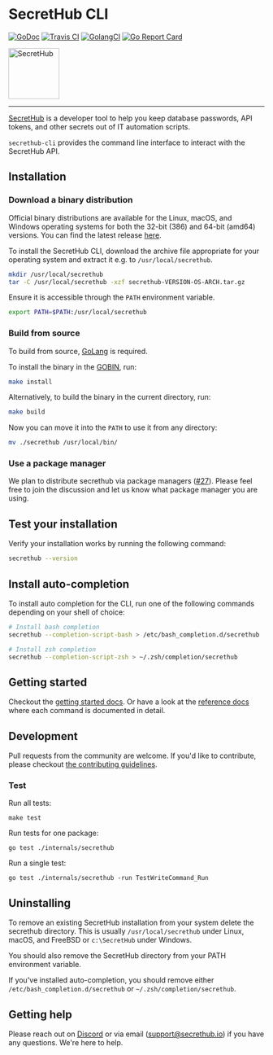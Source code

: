 # SecretHub CLI

[![GoDoc](http://img.shields.io/badge/godoc-reference-blue.svg)][godoc]
[![Travis CI](https://travis-ci.org/secrethub/secrethub-cli.svg?branch=master)][travis-ci]
[![GolangCI](https://golangci.com/badges/github.com/secrethub/secrethub-cli.svg)][golang-ci]
[![Go Report Card](https://goreportcard.com/badge/github.com/secrethub/secrethub-cli)][goreportcard]

<img src="https://secrethub.io/img/secrethub-logo-shield.svg" alt="SecretHub" width="100px"/>

---

[SecretHub][secrethub] is a developer tool to help you keep database passwords, API tokens, and other secrets out of IT automation scripts.

`secrethub-cli` provides the command line interface to interact with the SecretHub API.

## Installation

### Download a binary distribution

Official binary distributions are available for the Linux, macOS, and Windows operating systems for both the 32-bit (386) and 64-bit (amd64) versions.
You can find the latest release [here][releases].

To install the SecretHub CLI, download the archive file appropriate for your operating system and extract it e.g. to `/usr/local/secrethub`.

```sh
mkdir /usr/local/secrethub
tar -C /usr/local/secrethub -xzf secrethub-VERSION-OS-ARCH.tar.gz
```

Ensure it is accessible through the `PATH` environment variable.
```sh
export PATH=$PATH:/usr/local/secrethub
```

### Build from source

To build from source, [GoLang](https://golang.org) is required.

To install the binary in the [GOBIN](https://golang.org/cmd/go/#hdr-GOPATH_environment_variable), run:
```sh
make install
```

Alternatively, to build the binary in the current directory, run:
```sh
make build
```

Now you can move it into the `PATH` to use it from any directory:
```sh
mv ./secrethub /usr/local/bin/
```

### Use a package manager

We plan to distribute secrethub via package managers ([#27](https://github.com/secrethub/secrethub-cli/issues/27)).
Please feel free to join the discussion and let us know what package manager you are using.

## Test your installation

Verify your installation works by running the following command:
```sh
secrethub --version
```

## Install auto-completion

To install auto completion for the CLI, run one of the following commands depending on your shell of choice:

```sh
# Install bash completion
secrethub --completion-script-bash > /etc/bash_completion.d/secrethub
```
```sh
# Install zsh completion
secrethub --completion-script-zsh > ~/.zsh/completion/secrethub
```

## Getting started

Checkout the [getting started docs](https://secrethub.io/docs/getting-started/).
Or have a look at the [reference docs](https://secrethub.io/docs/reference/) where each command is documented in detail.

## Development

Pull requests from the community are welcome.
If you'd like to contribute, please checkout [the contributing guidelines](./CONTRIBUTING.md).

### Test

Run all tests:

    make test

Run tests for one package:

    go test ./internals/secrethub

Run a single test:

    go test ./internals/secrethub -run TestWriteCommand_Run

## Uninstalling

To remove an existing SecretHub installation from your system delete the secrethub directory.
This is usually `/usr/local/secrethub` under Linux, macOS, and FreeBSD or `c:\SecretHub` under Windows.

You should also remove the SecretHub directory from your PATH environment variable.

If you've installed auto-completion, you should remove either `/etc/bash_completion.d/secrethub` or `~/.zsh/completion/secrethub`.

## Getting help

Please reach out on [Discord][discord-cli] or via email ([support@secrethub.io](mailto:support@secrethub.io)) if you have any questions. We're here to help.

[secrethub]: https://secrethub.io
[releases]: https://github.com/secrethub/secrethub-cli/releases
[godoc]: http://godoc.org/github.com/secrethub/secrethub-cli
[golang-ci]: https://golangci.com/r/github.com/secrethub/secrethub-cli
[goreportcard]: https://goreportcard.com/report/github.com/secrethub/secrethub-cli
[travis-ci]: https://travis-ci.org/secrethub/secrethub-cli
[discord-cli]: https://discordapp.com/channels/554666183006224385/554685208486608906
